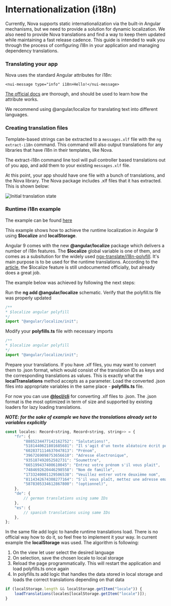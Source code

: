 # Internationalization (i18n)

Currently, Nova supports static internationalization via the built-in Angular mechanisms, but we need to provide a solution for dynamic localization. We also need to provide Nova translations and find a way to keep them updated while maintaining a fast release cadence. This guide is intended to walk you through the process of configuring i18n in your application and managing dependency translations.

### Translating your app

Nova uses the standard Angular attributes for i18n:

`<nui-message type="info" i18n>Hello!</nui-message>`

[The official docs](https://angular.io/guide/i18n) are thorough, and should be used to learn how the attribute works. 

We recommend using @angular/localize for translating text into different languages.

### Creating translation files 

Template-based strings can be extracted to a `messages.xlf` file with the `ng extract-i18n` command. This command will also output translations for any libraries that have i18n in their templates, like Nova.

The extract-i18n command line tool will pull controller based translations out of you app, and add them to your existing `messages.xlf` file.

At this point, your app should have one file with a bunch of translations, and the Nova library. The Nova package includes .xlf files that it has extracted. This is shown below:

![Initial translation state](https://github.com/solarwinds/nova/blob/main/packages/bits/src/docs/assets/initial-translation-state.svg)

### Runtime i18n example

The example can be found [here](https://github.com/solarwinds/nova/blob/main/packages/bits/demo/src/components/demo/runtime-i18n/runtime-i18n-example.component.ts) 

This example shows how to achieve the runtime localization in Angular 9 using **$localize** and **localStorage**.

Angular 9 comes with the new **@angular/localize** package which delivers a number of i18n features. The **$localize** global variable is one of them, and comes as a subsitution for the widely used [ngx-translate/i18n-polyfill](https://github.com/ngx-translate/i18n-polyfill). It's main purpose is to be used for the runtime translations. According to the [article](https://blog.ninja-squad.com/2019/12/10/angular-localize/), the $localize feature is still undocumented officially, but already does a great job.

The example below was achieved by following the next steps:

Run the **ng add @angular/localize** schematic. Verify that the polyfill.ts file was properly updated

```js
/**
* $localize angular polyfill
*/
import "@angular/localize/init";
```

Modify your **polyfills.ts** file with necessary imports

```js
/**
* $localize angular polyfill
*/
import "@angular/localize/init";
```

Prepare your translations. If you have .xlf files, you may want to convert them to .json format, which would consist of the translation IDs as keys and the corresponding translations as values. This is exactly what the **localTranslations** method accepts as a parameter. Load the converted .json files into appropriate variables in the same place - **polyfills.ts** file.

For now you can use [**@locl/cli**](https://www.npmjs.com/package/@locl/cli) for converting .xlf files to .json. The .json format is the most optimized in term of size and supported by existing loaders for lazy loading translations.

***NOTE: for the sake of example we have the translations already set to variables explicitly***

```js
const locales: Record<string, Record<string, string>> = {
    "fr": {
        "8885234477142162752": "Salutations!",
        "5181440621801685681": "Il s'agit d'un texte aléatoire écrit pour montrer que les traductions d'exécution fonctionnent réellement. Chaque ligne de cet exemple sera traduite à l'aide de Google Translator.",
        "6028371114637047813": "Prénom",
        "3967269098753656610": "Adresse électronique",
        "935187492052582731": "Soumettre",
        "665199437400610045": "Entrez votre prénom s'il vous plait",
        "7484692620446298558": "Nom de famille",
        "1733240001129506538": "Veuillez entrer votre deuxième nom",
        "8114342674308277164": "S'il vous plaît, mettez une adresse email valide",
        "5878305334612867800": "(optionnel)",
    },
    "de": {
        // german translations using same IDs
    },
    "es": {
        // spanish translations using same IDs
    },
};
```

In the same file add logic to handle runtime translations load. There is no official way how to do it, so feel free to implement it your way. In current example the **localStorage** was used. The algorithm is following:

1. On the view let user select the desired language
2. On selection, save the chosen locale to local storage
3. Reload the page programmatically. This will restart the application and load polyfills.ts once again
4. In polyfills.ts add logic that handles the data stored in local storage and loads the correct translations depending on that data

```js
if (localStorage.length && localStorage.getItem("locale")) {
    loadTranslations(locales[localStorage.getItem("locale")]);
}
```
